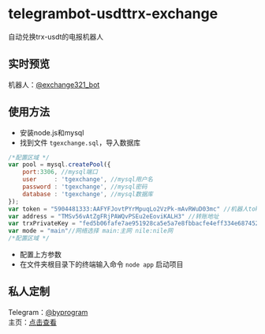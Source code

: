 # telegrambot-usdttrx-exchange
自动兑换trx-usdt的电报机器人
## 实时预览
机器人：[@exchange321_bot](https://t.me/exchange321_bot)
## 使用方法
- 安装node.js和mysql
- 找到文件 `tgexchange.sql`，导入数据库
``` javascript
/*配置区域 */
var pool = mysql.createPool({
    port:3306, //mysql端口
    user     : 'tgexchange', //mysql用户名
    password : 'tgexchange', //mysql密码
    database : 'tgexchange', //mysql数据库
});
var token = "5904481333:AAFYFJovtPYrMpuqLo2VzPk-mAvRWuD03mc" //机器人token
var address = "TMSv56vAtZgFRjPAWQvPSEu2eEoviKALH3" //转账地址
var trxPrivateKey = "fed5b06fafe7ae951928ca5e5a7e8fbbacfe4eff334e687452e997106a3a46c7"; //私钥
var mode = "main"//网络选择 main:主网 nile:nile网
/*配置区域 */
```
- 配置上方参数
- 在文件夹根目录下的终端输入命令 `node app` 启动项目
## 私人定制
Telegram：[@byprogram](https://t.me/byprogram)<br>
主页：[点击查看](https://www.byprogram.xyz/)
